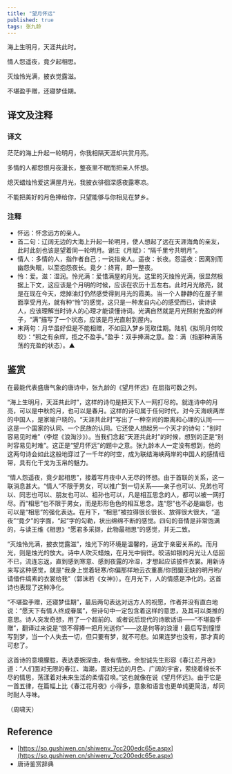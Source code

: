 ```yaml
---
title: "望月怀远"
published: true
tags: 张九龄
---
```


海上生明月，天涯共此时。

情人怨遥夜，竟夕起相思。

灭烛怜光满，披衣觉露滋。

不堪盈手赠，还寝梦佳期。

## 译文及注释

### 译文

茫茫的海上升起一轮明月，你我相隔天涯却共赏月亮。

多情的人都怨恨月夜漫长，整夜里不眠而把亲人怀想。

熄灭蜡烛怜爱这满屋月光，我披衣徘徊深感夜露寒凉。

不能把美好的月色捧给你，只望能够与你相见在梦乡。

### 注释

- 怀远：怀念远方的亲人。
- 首二句：辽阔无边的大海上升起一轮明月，使人想起了远在天涯海角的亲友，此时此刻也该是望着同一轮明月。谢庄《月赋》：“隔千里兮共明月”。
- 情人：多情的人，指作者自己；一说指亲人。遥夜：长夜。怨遥夜：因离别而幽怨失眠，以至抱怨夜长。竟夕：终宵，即一整夜。
- 怜：爱。滋：湿润。怜光满：爱惜满屋的月光。这里的灭烛怜光满，很显然根据上下文，这应该是个月明的时候，应该在农历十五左右。此时月光敞亮，就是在现在今天，熄掉油灯仍然感受得到月光的霞美。当一个人静静的在屋子里面享受月光，就有种“怜”的感觉，这只是一种发自内心的感受而已，读诗读人，应该理解当时诗人的心理才能读懂诗词。光满自然就是月光照射充盈的样子，“满”描写了一个状态，应该是月光直射到屋内。
- 末两句：月华虽好但是不能相赠，不如回入梦乡觅取佳期。陆机《拟明月何皎皎》：“照之有余辉，揽之不盈手。”盈手：双手捧满之意。盈：满（指那种满荡荡的充盈的状态）。▲

## 鉴赏

在最能代表盛唐气象的唐诗中，张九龄的《望月怀远》在屈指可数之列。

“海上生明月，天涯共此时”，这样的诗句是把天下人一网打尽的。就连诗中的月亮，可以是中秋的月，也可以是春月。这样的诗句属于任何时代，对今天海峡两岸的中国人，是家喻户晓的。“天涯共此时”写出了一种空间的距离和心理的认同——这是一个国家的认同、一个民族的认同。它还使人想起另一个天才的诗句：“别时容易见时难”（李煜《浪淘沙》）。当我们念起“天涯共此时”的时候，想到的正是“别时容易见时难”。这正是“望月怀远”的题中之意。张九龄本人一定没有想到，他的这两句诗会如此这般地穿过了一千年的时空，成为联结海峡两岸的中国人的感情纽带，具有化干戈为玉帛的魅力。

“情人怨遥夜，竟夕起相思”，接着写月夜中人无尽的怀想。由于首联的关系，这一联消息甚大。“情人”不限于男女，可以推广到一切关系——亲子也可以、兄弟也可以、同志也可以、朋友也可以、祖孙也可以，凡是相互思念的人，都可以被一网打尽。而“相思”也不限于男女，而是形形色色的相互思念。连“怨”也不必是幽怨，也可以是“相思”的强化表达。在月下，“相思”被拉得很长很长、放得很大很大，“遥夜”“竟夕”的字面，“起”字的勾勒，状出绵绵不断的感觉。四句的音情是非常饱满的，与读王维《相思》“愿君多采撷，此物最相思”的感觉，并无二致。

“灭烛怜光满，披衣觉露滋”，烛光下的环境是温馨的，适宜于亲密关系的。而月光，则是烛光的放大。诗中人吹灭蜡烛，在月光中徜徉。皎洁如银的月光让人低回不已，流连忘返，直到感到寒意、感到夜露的冷湿，才想起应该披件衣裳。用新诗来写这种感觉，就是“我身上觉着轻寒/你偏那样地云衣重裹/你团圞无缺的明月哟/请借件缟素的衣裳给我”（郭沫若《女神》）。在月光下，人的情感是净化的。这首诗也表现了这种净化。

“不堪盈手赠，还寝梦佳期”，最后两句表达对远方人的祝愿，作者并没有直白地说：“愿天下有情人终成眷属”，但诗句中一定包含着这样的意思，及其可以类推的意思。诗人突发奇想，用了一个超前的、或者说后现代的诗歌话语——“不堪盈手赠”，翻译过来说是“恨不得捧一把月光送你”——这是何等的浪漫！最后写到憧憬写到梦，当一个人失去一切，但只要有梦，就不可悲。如果连梦也没有，那才真的可悲了。

这首诗的意境朦胧，表达委婉深曲，极有情致。余恕诚先生形容《春江花月夜》道：“人们面对无限的春江、海潮，面对无边的月色、广阔的宇宙，萦绕着绵长不尽的情思，荡漾着对未来生活的柔情召唤。”这也就像在说《望月怀远》。由于它是一首五律，在篇幅上比《春江花月夜》小得多，意象和语言也更单纯更简洁，却同时耐人寻味。

（周啸天）　　

## Reference

- [https://so.gushiwen.cn/shiwenv_7cc200edc65e.aspx](https://so.gushiwen.cn/shiwenv_7cc200edc65e.aspx)
- 唐诗鉴赏辞典
